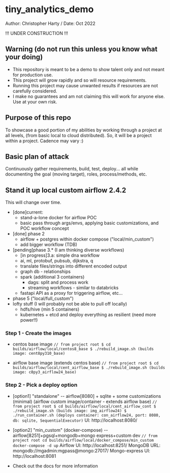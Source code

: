 # tiny_analytics_demo

Author: Christopher Harty / Date: Oct 2022

!!! UNDER CONSTRUCTION !!!

## Warning (do not run this unless you know what your doing)
* This repository is meant to be a demo to show talent only and not meant for production use.
* This project will grow rapidly and so will resource requirements.
* Running this project may cause unwanted results if resources are not carefully considered.
* I make no guarantees and am not claiming this will work for anyone else.  Use at your own risk.

## Purpose of this repo
To showcase a good portion of my abilities by working through a project at all levels, (from basic local to cloud distributed).
So, it will be a project within a project.  Cadence may vary :)  

## Basic plan of attack
Continuously gather requirements, build, test, deploy... all while documenting the goal (moving target), roles, process/methods, etc.


## Stand it up local custom airflow 2.4.2
This will change over time.  
 - [done]current: 
    - stand-a-lone docker for airflow POC
    - basic pass through args/envs, applying basic customizations, and POC workflow concept
 - [done] phase 2
    - airflow + postgres within docker compose ("local/min_custom")
    - add bigger workflow (TDB)
 - [pending]phase 3.* (I am thinking diverse workflows)
    - [in progress]3.a: simple dna workflow
    - ai, ml, protobuf, pubsub, dijkstra, q
    - translate files/strings into different encoded output
    - graph db - relationships
    - spark (additional 3 containers)
       - dags: split and process work
       - streaming workflows - similar to databricks
    - fastapi API as a proxy for triggering airflow, etc...
 - phase 5 ("local/full_custom")
 - lofty stuff (I will probably not be able to pull off locally)
    - hdfs/hive (min 5 containers)
    - kubernetes + etcd and deploy everything as resilient (need more power!!)


### Step 1 - Create the images
 - centos base image
`
 // from project root
$ cd builds/airflow/local/centos8_base
$ ./rebuild_image.sh (builds image: cent8py310_base)
`

 - airflow base image (extends centos base)
`
 // from project root
$ cd builds/airflow/local/cent_airflow_base
$ ./rebuild_image.sh (builds image: c8py3_airflow24_base)
`

### Step 2 - Pick a deploy option
 - [option1] "standalone" 
 -- airflow[8080] + sqlite + some customizations (minimal) (airflow custom image/container - extends airflow base)
`
 // from project root
$ cd builds/airflow/local/cent_airflow_cont
$ ./rebuild_image.sh (builds image: img_airflow24)
$ ./run_container.sh (deploys container: con_airflow24, port: 8080, db: sqlite, SequentialExecutor)
`
UI: http://localhost:8080/

 - [option2] "min_custom" (docker-compose)
 -- airflow[8251]+pgsql+mongodb+mongo express+custom dev
 `
 // from project root
 cd builds/airflow/local/docker_compose/min_custom
 docker-compose -d up
 `
Airflow        UI: http://localhost:8251/
MongoDB       URL: mongodb://mgadmin:mgpass@mongo:27017/
Mongo-express  UI: http://localhost:8081



* Check out the docs for more information


